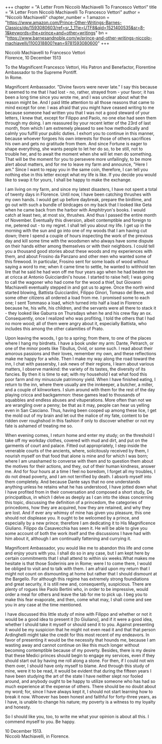 +++
chapter = "A Letter From Niccolò Machiavelli To Francesco Vettori"
title = "A Letter From Niccolò Machiavelli To Francesco Vettori"
author = "Niccolò Machiavelli"
chapter_number = 1
amazon = "https://www.amazon.com/Prince-Other-Writings-Barnes-Classics/dp/1593080603/ref=sr_1_1?ie=UTF8&qid=1521400535&sr=8-1&keywords=the+prince+and+other+writings"
bn = "https://www.barnesandnoble.com/w/prince-and-other-writings-niccolo-machiavelli/1100318800?ean=9781593080600"
+++

Niccolò Machiavelli to Francesco Vettori  
Florence, 10 December 1513  
  
To the Magnificent Francesco Vettori, His Patron and Benefactor, Florentine Ambassador to the Supreme Pontiff.  
In Rome.  
  
Magnificent Ambassador. "Divine favors were never late." I say this because it seemed to me that I had lost - no, rather, strayed from - your favor; it has been a long time since you wrote me, and I was unclear about what the reason might be. And I paid little attention to all those reasons that came to mind except for one: I was afraid that you might have ceased writing to me because someone had written you that I was not a good steward of your letters, I knew that, except for Filippo and Paolo, no one else had seen them through my doing. I am reassured by your recent letter of the 23rd of last month, from which I am extremely pleased to see how methodically and calmly you fulfill your public duties. I exhort you to continue in this manner, because whoever forgoes his own interests for those of others sacrifices his own and gets no gratitude from them. And since Fortune is eager to shape everything, she wants people to let her do so, to be still, not to trouble her, and to await the moment when she will let men do something. That will be the moment for you to persevere more unfailingly, to be more alert about matters, and for me to leave my farm and announce, "Here I am." Since I want to repay you in the same coin, therefore, I can tell you nothing else in this letter except what my life is like. If you decide you would like to swap it for yours, I shall be happy to make the exchange.  
  
I am living on my farm, and since my latest disasters, I have not spent a total of twenty days in Florence. Until now, I have been catching thrushes with my own hands. I would get up before daybreak, prepare the birdlime, and go out with such a bundle of birdcages on my back that I looked like Geta when he came back from the harbor with Amphitryon's books. I would catch at least two, at most six, thrushes. And thus I passed the entire month of November. Eventually this diversion, albeit contemptible and foreign to me, petered out - to my regret. I shall tell you about my life. I get up in the morning with the sun and go into one of my woods that I am having cut down; there I spend a couple of hours inspecting the work of the previous day and kill some time with the woodsmen who always have some dispute on their hands either among themselves or with their neighbors. I could tell you a thousand good stories about these woods and my experiences with them, and about Frosino da Panzano and other men who wanted some of this firewood. In particular, Frosino sent for some loads of wood without saying a word to me; when it came time to settle, he wanted to withhold ten lire that he said he had won off me four years ago when he had beaten me at cricca at Antonio Guicciardini's house. I started to raise hell; I was going to call the wagoner who had come for the wood a thief, but Giovanni Machiavelli eventually stepped in and got us to agree. Once the north wind started blowing, Battista Guicciardini, Filippo Ginori, Tomaso del Bene, and some other citizens all ordered a load from me. I promised some to each one; I sent Tommaso a load, which turned into half a load in Florence because he, his wife, his children, and the servants were all there to stack it - they looked like Gaburra on Thursdays when he and his crew flay an ox. Consequently, once I realized who was profiting, I told the others that I had no more wood; all of them were angry about it, especially Battista, who includes this among the other calamities of Prato.  
  
Upon leaving the woods, I go to a spring; from there, to one of the places where I hang my birdnets. I have a book under my arm: Dante, Petrarch, or one of the minor poets like Tibullus, Ovid, or some such. I read about their amorous passions and their loves, remember my own, and these reflections make me happy for a while. Then I make my way along the road toward the inn, I chat with passersby, I ask news of their regions, I learn about various matters, I observe mankind: the variety of its tastes, the diversity of its fancies. By then it is time to eat; with my household I eat what food this poor farm and my minuscule patrimony yield. When I have finished eating, I return to the inn, where there usually are the innkeeper, a butcher, a miller, and a couple of kilnworkers. I slum around with them for the rest of the day playing cricca and backgammon: these games lead to thousands of squabbles and endless abuses and vituperations. More often than not we are wrangling over a penny; be that as it may, people can hear us yelling even in San Casciano. Thus, having been cooped up among these lice, I get the mold out of my brain and let out the malice of my fate, content to be ridden over roughshod in this fashion if only to discover whether or not my fate is ashamed of treating me so.  
  
When evening comes, I return home and enter my study; on the threshold I take off my workday clothes, covered with mud and dirt, and put on the garments of court and palace. Fitted out appropriately, I step inside the venerable courts of the ancients, where, solicitously received by them, I nourish myself on that food that alone is mine and for which I was born; where I am unashamed to converse with them and to question them about the motives for their actions, and they, out of their human kindness, answer me. And for four hours at a time I feel no boredom, I forget all my troubles, I do not dread poverty, and I am not terrified by death. I absorb myself into them completely. And because Dante says that no one understands anything unless he retains what he has understood, I have jotted down what I have profited from in their conversation and composed a short study, De principatibus, in which I delve as deeply as I can into the ideas concerning this topic, discussing the definition of a princedom, the categories of princedoms, how they are acquired, how they are retained, and why they are lost. And if ever any whimsy of mine has given you pleasure, this one should not displease you. It ought to be welcomed by a prince, and especially by a new prince; therefore I am dedicating it to His Magnificence Giuliano. Filippo da Casavecchia has seen it. He will be able to give you some account of both the work itself and the discussions I have had with him about it, although I am continually fattening and currying it.  
  
Magnificent Ambassador, you would like me to abandon this life and come and enjoy yours with you. I shall do so in any case, but I am kept here by certain commitments that I shall attend to within six weeks.What makes me hesitate is that those Soderinis are in Rome; were I to come there, I would be obliged to visit and to talk with them. I am afraid upon my return that I might not count on dismounting at home but rather that I should dismount at the Bargello. For although this regime has extremely strong foundiations and great security, it is still new and, consequently, suspicious. There are plenty of rogues like Paolo Bertini who, in order to be impressive, would order a meal for others and leave the tab for me to pick up. I beg you to make this fear evaporate, and then, come what may, I shall come and see you in any case at the time mentioned.  
  
I have discussed this little study of mine with Filippo and whether or not it would be a good idea to present it [to Giuliano], and if it were a good idea, whether I should take it myself or should send it to you. Against presenting it would be my suspicion that he might not even read it and that that person Ardinghelli might take the credit for this most recent of my endeavors. In favor of presenting it would be the necessity that hounds me, because I am wasting away and cannot continue on like this much longer without becoming contemptible because of my poverty. Besides, there is my desire that these Medici princes should begin to engage my services, even if they should start out by having me roll along a stone. For then, if I could not win them over, I should have only myself to blame. And through this study of mine, were it to be read, it would be evident that during the fifteen years I have been studying the art of the state I have neither slept nor fooled around, and anybody ought to be happy to utilize someone who has had so much experience at the expense of others. There should be no doubt about my word; for, since I have always kept it, I should not start learning how to break it now. Whoever has been honest and faithful for forty-three years, as I have, is unable to change his nature; my poverty is a witness to my loyalty and honesty.  
  
So I should like you, too, to write me what your opinion is about all this. I commend myself to you. Be happy.  
  
10 December 1513.  
Niccolò Machiavelli, in Florence.  